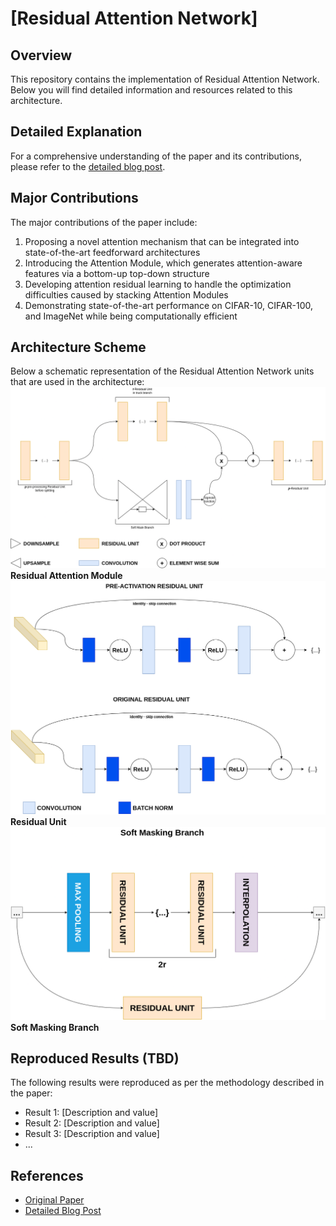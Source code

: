 # [Residual Attention Network]

## Overview
This repository contains the implementation of Residual Attention Network. Below you will find detailed information and resources related to this architecture.

## Detailed Explanation
For a comprehensive understanding of the paper and its contributions, please refer to the [detailed blog post](https://gvdmnni.notion.site/Residual-Attention-Network-54828e44946a4306b774610ceb251b26?pvs=4).

## Major Contributions
The major contributions of the paper include:
1. Proposing a novel attention mechanism that can be integrated into state-of-the-art feedforward architectures
2. Introducing the Attention Module, which generates attention-aware features via a bottom-up top-down structure
3. Developing attention residual learning to handle the optimization difficulties caused by stacking Attention Modules
4. Demonstrating state-of-the-art performance on CIFAR-10, CIFAR-100, and ImageNet while being computationally efficient


## Architecture Scheme
Below a schematic representation of the Residual Attention Network units that are used in the architecture:
![Image](./src/RAN_attention_module.png)**Residual Attention Module**
![Image](./src/RAN_residual_unit.png)**Residual Unit**
![Image](./src/RAN_Soft_Mask_Brach.png)**Soft Masking Branch**




## Reproduced Results (TBD)
The following results were reproduced as per the methodology described in the paper:
- Result 1: [Description and value]
- Result 2: [Description and value]
- Result 3: [Description and value]
- ...


## References
- [Original Paper](https://arxiv.org/abs/1704.06904)
- [Detailed Blog Post](https://gvdmnni.notion.site/Residual-Attention-Network-54828e44946a4306b774610ceb251b26?pvs=4)
